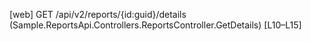 [web] GET /api/v2/reports/{id:guid}/details  (Sample.ReportsApi.Controllers.ReportsController.GetDetails)  [L10–L15]
